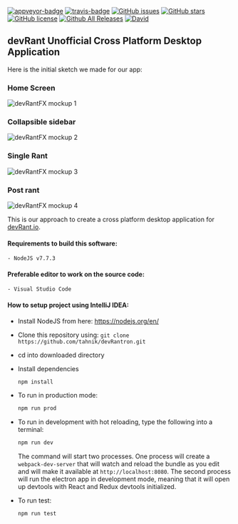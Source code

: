 [![appveyor-badge]][appveyor-url]
[![travis-badge]][travis-url]
[![GitHub issues](https://img.shields.io/github/issues/tahnik/devRantron.svg)](https://github.com/tahnik/devRantron/issues)
[![GitHub stars](https://img.shields.io/github/stars/tahnik/devRantron.svg)](https://github.com/tahnik/devRantron/stargazers)
[![GitHub license](https://img.shields.io/badge/license-MIT-blue.svg)](https://raw.githubusercontent.com/tahnik/devRantron/master/LICENSE)
[![Github All Releases](https://img.shields.io/github/downloads/tahnik/devRantron/total.svg)](https://github.com/tahnik/devRantron/releases)
[![David](https://img.shields.io/david/tahnik/devRantron.svg)](https://github.com/tahnik/devRantron)

## devRant Unofficial Cross Platform Desktop Application

Here is the initial sketch we made for our app:
### Home Screen
![devRantFX mockup 1](http://imgur.com/tWUzRO5.png)
### Collapsible sidebar
![devRantFX mockup 2](http://imgur.com/tlLhm0t.png)
### Single Rant
![devRantFX mockup 3](http://imgur.com/V2gpdae.png)
### Post rant
![devRantFX mockup 4](http://imgur.com/hF9STj7.png)

This is our approach to create a cross platform desktop application for [devRant.io].

#### Requirements to build this software:
    - NodeJS v7.7.3
#### Preferable editor to work on the source code:
    - Visual Studio Code

#### How to setup project using IntelliJ IDEA:
- Install NodeJS from here: https://nodejs.org/en/
- Clone this repository using:
    `git clone https://github.com/tahnik/devRantron.git`
- cd into downloaded directory
- Install dependencies
    ```bash
    npm install
    ```
- To run in production mode:

    ```bash
    npm run prod
    ```

- To run in development with hot reloading, type the following into a terminal:

    ```bash
    npm run dev
    ```

    The command will start two processes. One process will create a `webpack-dev-server` that will watch and reload the bundle as you edit and will make it available at `http://localhost:8080`.
    The second process will run the electron app in development mode, meaning that it will open up devtools with React and Redux devtools initialized.
- To run test:

    ```bash
    npm run test
    ```

[devRant.io]: <http://devrant.io>
[appveyor-badge]: https://img.shields.io/appveyor/ci/tahnik/devRantron.svg
[appveyor-url]: https://ci.appveyor.com/project/tahnik/devrantron
[travis-badge]: https://img.shields.io/travis/tahnik/devRantron.svg
[travis-url]: https://travis-ci.org/tahnik/devRantron
